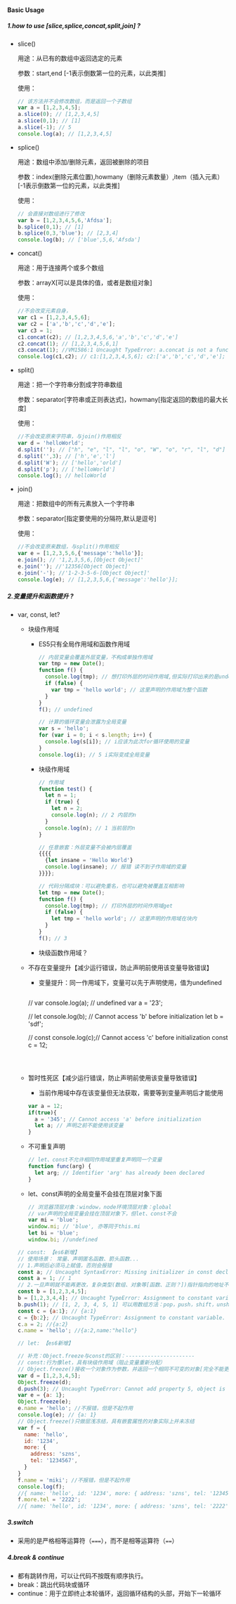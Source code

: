 #### Basic Usage

##### 1.how to use [slice,splice,concat,split,join] ?

* slice()

  用途：从已有的数组中返回选定的元素

  参数：start,end [-1表示倒数第一位的元素，以此类推]

  使用：

  ```javascript
  // 该方法并不会修改数组，而是返回一个子数组
  var a = [1,2,3,4,5];
  a.slice(0); // [1,2,3,4,5]
  a.slice(0,1); // [1]
  a.slice(-1); // 5
  console.log(a); // [1,2,3,4,5]
  ```

  

* splice()

  用途：数组中添加/删除元素，返回被删除的项目

  参数：index(删除元素位置),howmany（删除元素数量）,item（插入元素） [-1表示倒数第一位的元素，以此类推]

  使用：

  ```javascript
  // 会直接对数组进行了修改
  var b = [1,2,3,4,5,6,'Afdsa'];
  b.splice(0,1); // [1] 
  b.splice(0,3,'blue'); // [2,3,4]
  console.log(b); // ['blue',5,6,'Afsda']
  ```

  

  

* concat()

  用途：用于连接两个或多个数组

  参数：arrayX[可以是具体的值，或者是数组对象]

  使用：

  ```javascript
  //不会改变元素自身，
  var c1 = [1,2,3,4,5,6];
  var c2 = ['a','b','c','d','e'];
  var c3 = 1;
  c1.concat(c2); // [1,2,3,4,5,6,'a','b','c','d','e']
  c2.concat(1); // [1,2,3,4,5,6,1]
  c3.concat(1); //VM1586:1 Uncaught TypeError: a.concat is not a function
  console.log(c1,c2); // c1:[1,2,3,4,5,6]; c2:['a','b','c','d','e'];
  ```

  

  

* split()

  用途：把一个字符串分割成字符串数组

  参数：separator[字符串或正则表达式]，howmany[指定返回的数组的最大长度]

  使用：

  ```javascript
  //不会改变原来字符串，与join()作用相反
  var d = 'helloWorld';
  d.split(''); // ["h", "e", "l", "l", "o", "W", "o", "r", "l", "d"]
  d.split('',3); // ['h','e','l']
  d.split('W'); // ['hello','orld']
  d.split('p'); // ['helloWorld']
  console.log(); // helloWorld
  ```

  

  

* join()

  用途：把数组中的所有元素放入一个字符串

  参数：separator[指定要使用的分隔符,默认是逗号]

  使用：

  ```javascript
  //不会改变原来数组，与split()作用相反
  var e = [1,2,3,5,6,{'message':'hello'}];
  e.join(); // '1,2,3,5,6,[Object Object]'
  e.join(''); //'12356[Object Object]'
  e.join('-'); //'1-2-3-5-6-[Object Object]'
  console.log(e); // [1,2,3,5,6,{'message':'hello'}];
  ```

  

##### 2.变量提升和函数提升 ?

* var, const, let?

  * 块级作用域

    * ES5只有全局作用域和函数作用域

      ```javascript
      // 内层变量会覆盖外层变量，不构成单独作用域
      var tmp = new Date();
      function f() {
        console.log(tmp); // 想打印外层的时间作用域,但实际打印出来的是undefined
        if (false) {
          var tmp = 'hello world'; // 这里声明的作用域为整个函数
        }
      }
      f(); // undefined
      
      // 计算的循环变量会泄露为全局变量
      var s = 'hello';
      for (var i = 0; i < s.length; i++) {
        console.log(s[i]); // i应该为此次for循环使用的变量
      }
      console.log(i); // 5 i实际变成全局变量
      
      ```

    - 块级作用域

      ```javascript
      // 作用域
      function test() {
        let n = 1;
        if (true) {
          let n = 2;
          console.log(n); // 2 内层的n
        }
        console.log(n); // 1 当前层的n
      }
      
      // 任意嵌套：外层变量不会被内层覆盖
      {{{{
        {let insane = 'Hello World'}
        console.log(insane); // 报错 读不到子作用域的变量
      }}}};
      
      // 代码分隔成块：可以避免重名，也可以避免被覆盖互相影响
      let tmp = new Date();
      function f() {
        console.log(tmp); // 打印外层的时间作用域get
        if (false) {
          let tmp = 'hello world'; // 这里声明的作用域在块内
        }
      }
      f(); // 3
      ```

    - 块级函数作用域？

      

  * 不存在变量提升【减少运行错误，防止声明前使用该变量导致错误】

    * 变量提升：同一作用域下，变量可以先于声明使用，值为undefined

       ```javascript
    // var
    console.log(a); // undefined
    var a = '23';
    
    // let
    console.log(b); // Cannot access 'b' before initialization
    let b = 'sdf';
    
    // const
    console.log(c);// Cannot access 'c' before initialization
    const c =  12; 
       ```

    

  * 暂时性死区【减少运行错误，防止声明前使用该变量导致错误】

    * 当前作用域中存在该变量但无法获取，需要等到变量声明后才能使用

    ```javascript
    var a = 12;
    if(true){
      a = '345'; // Cannot access 'a' before initialization
      let a; // 声明之前不能使用该变量
    }
    ```

    

  * 不可重复声明

    ```javascript
    // let、const不允许相同作用域里重复声明同一个变量
    function func(arg) {
      let arg; // Identifier 'arg' has already been declared
    }
    ```

    

  * let、const声明的全局变量不会挂在顶层对象下面

    ```javascript
    // 浏览器顶层对象：window，node环境顶层对象：global
    // var声明的全局变量会挂在顶层对象下，但let、const不会
    var mi = 'blue';
    window.mi; // 'blue', 亦等同于this.mi
    let bi = 'blue';
    window.bi; //undefined
    ```

    

  ```javascript
  // const: 【es6新增】
  // 使用场景： 常量、声明匿名函数、箭头函数...
  // 1.声明后必须马上赋值，否则会报错
  const a; // Uncaught SyntaxError: Missing initializer in const declaration
  const a = 1; // 1
  // 2.一旦声明就不能再更改，复杂类型(数组、对象等[函数、正则？])指针指向的地址不能更改，内部数据可以更改
  const b = [1,2,3,4,5]; 
  b = [1,2,3,4,4]; // Uncaught TypeError: Assignment to constant variable.
  b.push(1); // [1, 2, 3, 4, 5, 1] 可以用数组方法：pop，push，shift，unshift
  const c = {a:1}; // {a:1}
  c = {b:2}; // Uncaught TypeError: Assignment to constant variable.
  c.a = 2; //{a:2}
  c.name = 'hello'; //{a:2,name:"hello"}
  
  // let: 【es6新增】
  ```

  ```javascript
  // 补充：Object.freeze与const的区别：----------------------
  // const:行为像let，具有块级作用域（阻止变量重新分配）
  // Object.freeze()接收一个对象作为参数，并返回一个相同不可变的对象[完全不能更改]
  var d = [1,2,3,4,5];
  Object.freeze(d); 
  d.push(3); // Uncaught TypeError: Cannot add property 5, object is not extensible
  var e = {a: 1};
  Object.freeze(e); 
  e.name = 'hello'; //不报错，但是不起作用
  console.log(e); // {a: 1}
  // Object.freeze()只做层浅冻结，具有嵌套属性的对象实际上并未冻结
  var f = {
    name: 'hello',
    id: '1234',
    more: {
      address: 'szns',
      tel: '1234567',
    }
  }
  f.name = 'miki'; //不报错，但是不起作用
  console.log(f); 
  //{ name: 'hello', id: '1234', more: { address: 'szns', tel: '1234567', } }
  f.more.tel = '2222';
  //{ name: 'hello', id: '1234', more: { address: 'szns', tel: '2222', } }
  ```



##### 3.switch

* 采用的是严格相等运算符（`===`），而不是相等运算符（`==`）



##### 4.break & continue

- 都有跳转作用，可以让代码不按既有顺序执行。
- break：跳出代码块或循环
- continue：用于立即终止本轮循环，返回循环结构的头部，开始下一轮循环